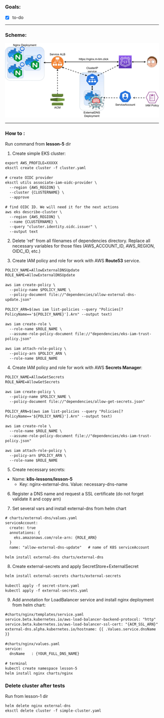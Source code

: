 ### Goals:
- [x] to-do
---
### Scheme:
![Scheme](../assets/lesson-4.jpg)

---
### How to :
Run command from **lesson-5** dir
1. Create simple EKS cluster:
```shell
export AWS_PROFILE=XXXXX
eksctl create cluster -f cluster.yaml

# create OIDC provider
eksctl utils associate-iam-oidc-provider \
  --region {AWS_REGION} \
  --cluster {CLUSTERNAME} \
  --approve

# find OIDC ID. We will need it for the next actions
aws eks describe-cluster \
  --region {AWS_REGION} \
  --name {CLUSTERNAME} \
  --query "cluster.identity.oidc.issuer" \
  --output text 
```


2. Delete 'ref' from all filenames of dependencies directory. Replace all necessary 
variables for those files (AWS_ACCOUNT_ID, AWS_REGION, OIDC_ID, etc.)


3. Create IAM policy and role for work with AWS **Route53** service.
```shell
POLICY_NAME=AllowExternalDNSUpdate
ROLE_NAME=AllowExternalDNSUpdate

aws iam create-policy \
  --policy-name $POLICY_NAME \
  --policy-document file://"dependencies/allow-external-dns-update.json"

POLICY_ARN=$(aws iam list-policies --query "Policies[?PolicyName=='${POLICY_NAME}'].Arn" --output text)

aws iam create-role \
  --role-name $ROLE_NAME \
  --assume-role-policy-document file://"dependencies/eks-iam-trust-policy.json"  

aws iam attach-role-policy \
  --policy-arn $POLICY_ARN \
  --role-name $ROLE_NAME
```


4. Create IAM policy and role for work with AWS **Secrets Manager**:
```shell
POLICY_NAME=AllowGetSecrets
ROLE_NAME=AllowGetSecrets

aws iam create-policy \
  --policy-name $POLICY_NAME \
  --policy-document file://"dependencies/allow-get-secrets.json"

POLICY_ARN=$(aws iam list-policies --query "Policies[?PolicyName=='${POLICY_NAME}'].Arn" --output text)

aws iam create-role \
  --role-name $ROLE_NAME \
  --assume-role-policy-document file://"dependencies/eks-iam-trust-policy.json"  

aws iam attach-role-policy \
  --policy-arn $POLICY_ARN \
  --role-name $ROLE_NAME
```


5. Create necessary secrets:
- Name: **k8s-lessons/lesson-5**
  - Key: nginx-external-dns. Value: necessary-dns-name

6. Register a DNS name and request a SSL certificate (do not forget validate it and copy arn)


7. Set several vars and install external-dns from helm chart
```shell
# charts/external-dns/values.yaml
serviceAccount:
  create: true
  annotations: {
    eks.amazonaws.com/role-arn: {ROLE_ARN}
  }
  name: "allow-external-dns-update"   # name of K8S serviceAccount

helm install external-dns charts/external-dns
```
8. Create external-secrets and apply SecretStore+ExternalSecret
```shell
helm install external-secrets charts/external-secrets

kubectl apply -f secret-store.yaml
kubectl apply -f external-secrets.yaml
```
9. Add annotation for LoadBalancer service and install nginx deployment from helm chart:
```shell
#charts/nginx/templates/service.yaml
service.beta.kubernetes.io/aws-load-balancer-backend-protocol: "http"
service.beta.kubernetes.io/aws-load-balancer-ssl-cert: "{ACM_SSL_ARN}"
external-dns.alpha.kubernetes.io/hostname: {{ .Values.service.dnsName }}

#charts/nginx/values.yaml
service:
  dnsName   : {YOUR_FULL_DNS_NAME}

# terminal
kubectl create namespace lesson-5
helm install nginx charts/nginx
```
### Delete cluster after tests
Run from lesson-1 dir
```shell
helm delete nginx external-dns
eksctl delete cluster -f simple-cluster.yaml
```
